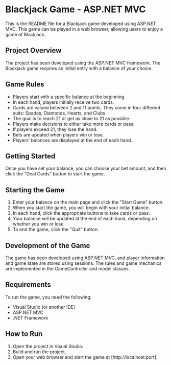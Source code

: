 # Blackjack Game - ASP.NET MVC

This is the README file for a Blackjack game developed using ASP.NET MVC. This game can be played in a web browser, allowing users to enjoy a game of Blackjack.

## Project Overview

The project has been developed using the ASP.NET MVC framework. The Blackjack game requires an initial entry with a balance of your choice.

## Game Rules

- Players start with a specific balance at the beginning.
- In each hand, players initially receive two cards.
- Cards are valued between 2 and 11 points. They come in four different suits: Spades, Diamonds, Hearts, and Clubs.
- The goal is to reach 21 or get as close to 21 as possible.
- Players make decisions to either take more cards or pass.
- If players exceed 21, they lose the hand.
- Bets are updated when players win or lose.
- Players' balances are displayed at the end of each hand.

## Getting Started

Once you have set your balance, you can choose your bet amount, and then click the "Deal Cards" button to start the game.

## Starting the Game

1. Enter your balance on the main page and click the "Start Game" button.
2. When you start the game, you will begin with your initial balance.
3. In each hand, click the appropriate buttons to take cards or pass.
4. Your balance will be updated at the end of each hand, depending on whether you win or lose.
5. To end the game, click the "Quit" button.

## Development of the Game

The game has been developed using ASP.NET MVC, and player information and game state are stored using sessions. The rules and game mechanics are implemented in the GameController and model classes.

## Requirements

To run the game, you need the following:

- Visual Studio (or another IDE)
- ASP.NET MVC
- .NET Framework

## How to Run

1. Open the project in Visual Studio.
2. Build and run the project.
3. Open your web browser and start the game at [http://localhost:port].
